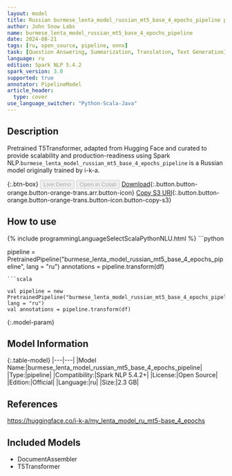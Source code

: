 ```yaml
---
layout: model
title: Russian burmese_lenta_model_russian_mt5_base_4_epochs_pipeline pipeline T5Transformer from i-k-a
author: John Snow Labs
name: burmese_lenta_model_russian_mt5_base_4_epochs_pipeline
date: 2024-08-21
tags: [ru, open_source, pipeline, onnx]
task: [Question Answering, Summarization, Translation, Text Generation]
language: ru
edition: Spark NLP 5.4.2
spark_version: 3.0
supported: true
annotator: PipelineModel
article_header:
  type: cover
use_language_switcher: "Python-Scala-Java"
---
```


## Description

Pretrained T5Transformer, adapted from Hugging Face and curated to provide scalability and production-readiness using Spark NLP.`burmese_lenta_model_russian_mt5_base_4_epochs_pipeline` is a Russian model originally trained by i-k-a.

{:.btn-box}
<button class="button button-orange" disabled>Live Demo</button>
<button class="button button-orange" disabled>Open in Colab</button>
[Download](https://s3.amazonaws.com/auxdata.johnsnowlabs.com/public/models/burmese_lenta_model_russian_mt5_base_4_epochs_pipeline_ru_5.4.2_3.0_1724266808635.zip){:.button.button-orange.button-orange-trans.arr.button-icon}
[Copy S3 URI](s3://auxdata.johnsnowlabs.com/public/models/burmese_lenta_model_russian_mt5_base_4_epochs_pipeline_ru_5.4.2_3.0_1724266808635.zip){:.button.button-orange.button-orange-trans.button-icon.button-copy-s3}

## How to use



<div class="tabs-box" markdown="1">
{% include programmingLanguageSelectScalaPythonNLU.html %}
```python

pipeline = PretrainedPipeline("burmese_lenta_model_russian_mt5_base_4_epochs_pipeline", lang = "ru")
annotations =  pipeline.transform(df)   

```
```scala

val pipeline = new PretrainedPipeline("burmese_lenta_model_russian_mt5_base_4_epochs_pipeline", lang = "ru")
val annotations = pipeline.transform(df)

```
</div>

{:.model-param}
## Model Information

{:.table-model}
|---|---|
|Model Name:|burmese_lenta_model_russian_mt5_base_4_epochs_pipeline|
|Type:|pipeline|
|Compatibility:|Spark NLP 5.4.2+|
|License:|Open Source|
|Edition:|Official|
|Language:|ru|
|Size:|2.3 GB|

## References

https://huggingface.co/i-k-a/my_lenta_model_ru_mt5-base_4_epochs

## Included Models

- DocumentAssembler
- T5Transformer